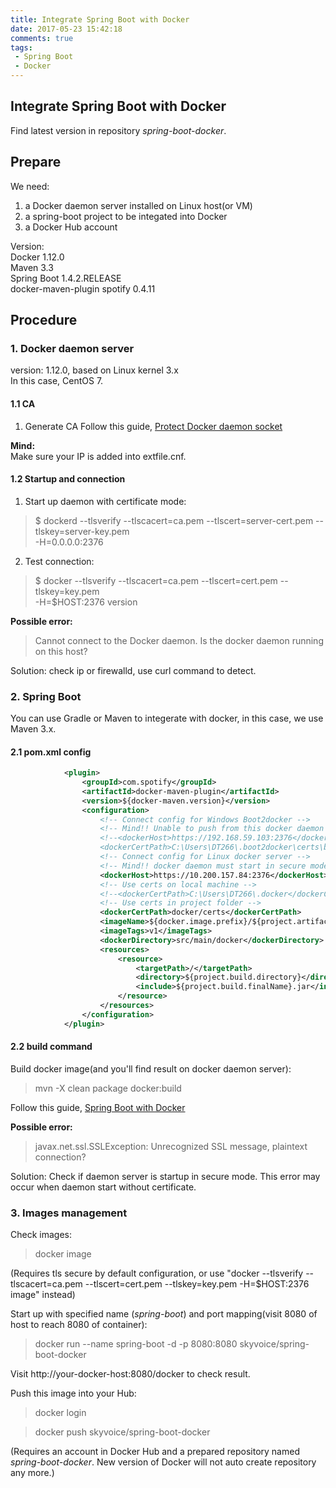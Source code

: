 ```yaml
---
title: Integrate Spring Boot with Docker
date: 2017-05-23 15:42:18
comments: true
tags:
 - Spring Boot
 - Docker
---
```

## Integrate Spring Boot with Docker
Find latest version in repository _spring-boot-docker_.

## Prepare
We need:  
1. a Docker daemon server installed on Linux host(or VM)  
2. a spring-boot project to be integated into Docker  
3. a Docker Hub account  

<!-- more -->

Version:  
Docker 1.12.0  
Maven 3.3  
Spring Boot 1.4.2.RELEASE  
docker-maven-plugin spotify 0.4.11  

## Procedure
### 1. Docker daemon server
version: 1.12.0, based on Linux kernel 3.x  
In this case, CentOS 7.

#### 1.1 CA
1. Generate CA
Follow this guide, [Protect Docker daemon socket](https://docs.docker.com/engine/security/https/)

**Mind:**  
Make sure your IP is added into extfile.cnf.

#### 1.2 Startup and connection
1. Start up daemon with certificate mode:
> $ dockerd --tlsverify --tlscacert=ca.pem --tlscert=server-cert.pem --tlskey=server-key.pem \
  -H=0.0.0.0:2376

2. Test connection:
> $ docker --tlsverify --tlscacert=ca.pem --tlscert=cert.pem --tlskey=key.pem \
  -H=$HOST:2376 version
  
**Possible error:**  
> Cannot connect to the Docker daemon. Is the docker daemon running on this host?

Solution: check ip or firewalld, use curl command to detect.

### 2. Spring Boot
You can use Gradle or Maven to integerate with docker, in this case, we use Maven 3.x.

#### 2.1 pom.xml config

```xml
            <plugin>
                <groupId>com.spotify</groupId>
                <artifactId>docker-maven-plugin</artifactId>
                <version>${docker-maven.version}</version>
                <configuration>
                    <!-- Connect config for Windows Boot2docker -->
                    <!-- Mind!! Unable to push from this docker daemon server, unknown reason -->
                    <!--<dockerHost>https://192.168.59.103:2376</dockerHost>
                    <dockerCertPath>C:\Users\DT266\.boot2docker\certs\boot2docker-vm</dockerCertPath>-->
                    <!-- Connect config for Linux docker server -->
                    <!-- Mind!! docker daemon must start in secure mode, and CA must include local ip -->
                    <dockerHost>https://10.200.157.84:2376</dockerHost>
                    <!-- Use certs on local machine -->
                    <!--<dockerCertPath>C:\Users\DT266\.docker</dockerCertPath>-->
                    <!-- Use certs in project folder -->
                    <dockerCertPath>docker/certs</dockerCertPath>
                    <imageName>${docker.image.prefix}/${project.artifactId}</imageName>
                    <imageTags>v1</imageTags>
                    <dockerDirectory>src/main/docker</dockerDirectory>
                    <resources>
                        <resource>
                            <targetPath>/</targetPath>
                            <directory>${project.build.directory}</directory>
                            <include>${project.build.finalName}.jar</include>
                        </resource>
                    </resources>
                </configuration>
            </plugin>
```

#### 2.2 build command
Build docker image(and you'll find result on docker daemon server):
> mvn -X clean package docker:build

Follow this guide, [Spring Boot with Docker](https://spring.io/guides/gs/spring-boot-docker/)

**Possible error:**
> javax.net.ssl.SSLException: Unrecognized SSL message, plaintext connection?

Solution: Check if daemon server is startup in secure mode. This error may occur when daemon start without certificate.

### 3. Images management
Check images:
> docker image

(Requires tls secure by default configuration, or use "docker --tlsverify --tlscacert=ca.pem --tlscert=cert.pem --tlskey=key.pem   -H=$HOST:2376 image" instead)

Start up with specified name (_spring-boot_) and port mapping(visit 8080 of host to reach 8080 of container):
> docker run --name spring-boot -d -p 8080:8080 skyvoice/spring-boot-docker

Visit http://your-docker-host:8080/docker to check result.

Push this image into your Hub:
> docker login

> docker push skyvoice/spring-boot-docker

(Requires an account in Docker Hub and a prepared repository named _spring-boot-docker_. New version of Docker will not auto create repository any more.)

